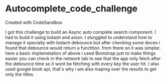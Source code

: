 # Autocomplete_code_challenge

Created with CodeSandbox

I got this challenge to build an Async auto complete search component. I
had to build it using lodash and axion. I sturggled to understand how to
manage it specially with lodach debounce but after checking some doces i
found that debounce would return a functtion. from there on it was
simpler. here a basic implemetation of above i used Bootstrap just to
make things easier you can check in the network tab to see that the app
only fetch after the debounce time so it wont be fetching with every key
the user hit. I also used google book api, that's why i am also maping
over the results to get only the titles.
